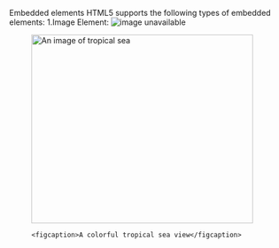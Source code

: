 Embedded elements
HTML5 supports the following types of embedded elements:
1.Image Element:
<img src="Summit.png" alt="image unavailable"/>
<figure>
    <img src="tropicalSea.jpg"
         alt="An image of tropical sea"
         width="400"
         height="341">
  
    <figcaption>A colorful tropical sea view</figcaption>
</figure>
